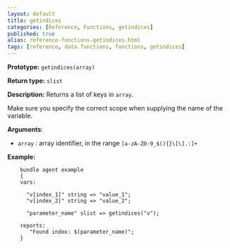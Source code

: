 ```yaml
---
layout: default
title: getindices
categories: [Reference, Functions, getindices]
published: true
alias: reference-functions-getindices.html
tags: [reference, data functions, functions, getindices]
---
```


**Prototype:** `getindices(array)`

**Return type:** `slist`

**Description:** Returns a list of keys in `array`.

Make sure you specify the correct scope when supplying the name of the
variable.

**Arguments**:

* `array` : array identifier, in the range
`[a-zA-Z0-9_$(){}\[\].:]+`

**Example:**

```cf3
    bundle agent example
    {
    vars:

      "v[index_1]" string => "value_1";
      "v[index_2]" string => "value_2";

      "parameter_name" slist => getindices("v");

    reports:
       "Found index: $(parameter_name)";
    }
```

